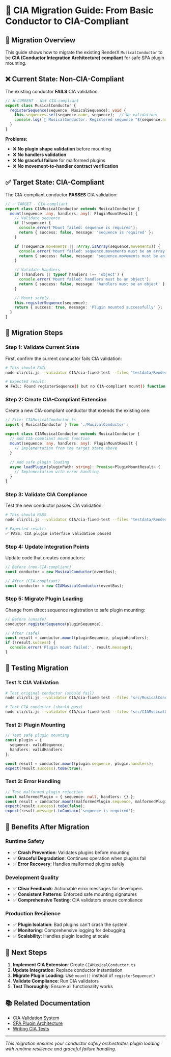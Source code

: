 # 🧠 CIA Migration Guide: From Basic Conductor to CIA-Compliant

## 🎯 **Migration Overview**

This guide shows how to migrate the existing RenderX `MusicalConductor` to be **CIA (Conductor Integration Architecture) compliant** for safe SPA plugin mounting.

## ❌ **Current State: Non-CIA-Compliant**

The existing conductor **FAILS** CIA validation:

```typescript
// ❌ CURRENT - Not CIA-compliant
export class MusicalConductor {
  registerSequence(sequence: MusicalSequence): void {
    this.sequences.set(sequence.name, sequence);  // No validation!
    console.log(`🎼 MusicalConductor: Registered sequence "${sequence.name}"`);
  }
}
```

**Problems:**
- ❌ **No plugin shape validation** before mounting
- ❌ **No handlers validation** 
- ❌ **No graceful failure** for malformed plugins
- ❌ **No movement-to-handler contract verification**

## ✅ **Target State: CIA-Compliant**

The CIA-compliant conductor **PASSES** CIA validation:

```typescript
// ✅ TARGET - CIA-compliant
export class CIAMusicalConductor extends MusicalConductor {
  mount(sequence: any, handlers: any): PluginMountResult {
    // Validate sequence
    if (!sequence) {
      console.error('Mount failed: sequence is required');
      return { success: false, message: 'sequence is required' };
    }

    if (!sequence.movements || !Array.isArray(sequence.movements)) {
      console.error('Mount failed: sequence.movements must be an array');
      return { success: false, message: 'sequence.movements must be an array' };
    }

    // Validate handlers
    if (!handlers || typeof handlers !== 'object') {
      console.error('Mount failed: handlers must be an object');
      return { success: false, message: 'handlers must be an object' };
    }

    // Mount safely...
    this.registerSequence(sequence);
    return { success: true, message: 'Plugin mounted successfully' };
  }
}
```

## 🔄 **Migration Steps**

### **Step 1: Validate Current State**

First, confirm the current conductor fails CIA validation:

```bash
# This should FAIL
node cli/cli.js --validator CIA/cia-fixed-test --files "testdata/RenderX/src/communication/sequences/MusicalConductor.ts"

# Expected result:
❌ FAIL: Found registerSequence() but no CIA-compliant mount() function
```

### **Step 2: Create CIA-Compliant Extension**

Create a new CIA-compliant conductor that extends the existing one:

```typescript
// File: CIAMusicalConductor.ts
import { MusicalConductor } from './MusicalConductor';

export class CIAMusicalConductor extends MusicalConductor {
  // Add CIA-compliant mount function
  mount(sequence: any, handlers: any): PluginMountResult {
    // Implementation from the target state above
  }
  
  // Add safe plugin loading
  async loadPlugin(pluginPath: string): Promise<PluginMountResult> {
    // Implementation with error handling
  }
}
```

### **Step 3: Validate CIA Compliance**

Test the new conductor passes CIA validation:

```bash
# This should PASS
node cli/cli.js --validator CIA/cia-fixed-test --files "testdata/RenderX/src/communication/sequences/CIAMusicalConductor.ts"

# Expected result:
✅ PASS: CIA plugin interface validation passed
```

### **Step 4: Update Integration Points**

Update code that creates conductors:

```typescript
// Before (non-CIA-compliant)
const conductor = new MusicalConductor(eventBus);

// After (CIA-compliant)
const conductor = new CIAMusicalConductor(eventBus);
```

### **Step 5: Migrate Plugin Loading**

Change from direct sequence registration to safe plugin mounting:

```typescript
// Before (unsafe)
conductor.registerSequence(pluginSequence);

// After (safe)
const result = conductor.mount(pluginSequence, pluginHandlers);
if (!result.success) {
  console.error('Plugin mount failed:', result.message);
}
```

## 🧪 **Testing Migration**

### **Test 1: CIA Validation**
```bash
# Test original conductor (should fail)
node cli/cli.js --validator CIA/cia-fixed-test --files "src/MusicalConductor.ts"

# Test CIA conductor (should pass)
node cli/cli.js --validator CIA/cia-fixed-test --files "src/CIAMusicalConductor.ts"
```

### **Test 2: Plugin Mounting**
```typescript
// Test safe plugin mounting
const plugin = {
  sequence: validSequence,
  handlers: validHandlers
};

const result = conductor.mount(plugin.sequence, plugin.handlers);
expect(result.success).toBe(true);
```

### **Test 3: Error Handling**
```typescript
// Test malformed plugin rejection
const malformedPlugin = { sequence: null, handlers: {} };
const result = conductor.mount(malformedPlugin.sequence, malformedPlugin.handlers);
expect(result.success).toBe(false);
expect(result.message).toContain('sequence is required');
```

## 🚀 **Benefits After Migration**

### **Runtime Safety**
- ✅ **Crash Prevention**: Validates plugins before mounting
- ✅ **Graceful Degradation**: Continues operation when plugins fail
- ✅ **Error Recovery**: Handles malformed plugins safely

### **Development Quality**
- ✅ **Clear Feedback**: Actionable error messages for developers
- ✅ **Consistent Patterns**: Enforced safe mounting signatures
- ✅ **Comprehensive Testing**: CIA validators ensure compliance

### **Production Resilience**
- ✅ **Plugin Isolation**: Bad plugins can't crash the system
- ✅ **Monitoring**: Comprehensive logging for debugging
- ✅ **Scalability**: Handles plugin loading at scale

## 🔗 **Next Steps**

1. **Implement CIA Extension**: Create `CIAMusicalConductor.ts`
2. **Update Integration**: Replace conductor instantiation
3. **Migrate Plugin Loading**: Use `mount()` instead of `registerSequence()`
4. **Validate Compliance**: Run CIA validators
5. **Test Thoroughly**: Ensure all functionality works

## 📚 **Related Documentation**

- [CIA Validation System](./CIA-Validation-System.md)
- [SPA Plugin Architecture](./SPA-Validation-System.md)
- [Writing CIA Tests](../testdata/RenderX/src/communication/sequences/CIAMusicalConductor.test.ts)

---

*This migration ensures your conductor safely orchestrates plugin loading with runtime resilience and graceful failure handling.*
